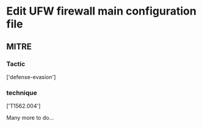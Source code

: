 # Edit UFW firewall main configuration file

## MITRE

### Tactic
['defense-evasion']

### technique
['T1562.004']

Many more to do...
